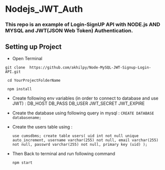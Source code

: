 # Nodejs_JWT_Auth


### This repo is an example of Login-SignUP  API with NODE.js AND MYSQL and JWT(JSON Web Token) Authentication. 
## Setting up Project 
* Open Terminal

 `git clone  https://github.com/akhilpy/Node-MySQL-JWT-Signup-Login-API.git`
 
 ` cd YourProjectFolderName`
 
` npm install`

* Create following env variables (in order to connect to database and use JWT) :
    DB_HOST
    DB_PASS
    DB_USER
    JWT_SECRET
    JWT_EXPIRE
 
* Create the database using following query in mysql :
  `CREATE DATABASE databasename;`

* Create the users table using :

  `use cumsdbms;
create table users(
    uid int not null unique auto_increment,
    username varchar(255) not null,
    email varchar(255) not null,
    passwrd varchar(255) not null,
    primary key (uid)
);`


* Then Back to terminal and run following command 

  `npm start`


